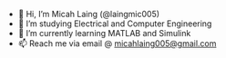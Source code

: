 - 👋 Hi, I’m Micah Laing (@laingmic005)
- 👀 I’m studying Electrical and Computer Engineering
- 🌱 I’m currently learning MATLAB and Simulink
- 📫 Reach me via email @ micahlaing005@gmail.com

<!---
laingmic005/laingmic005 is a ✨ special ✨ repository because its `README.md` (this file) appears on your GitHub profile.
You can click the Preview link to take a look at your changes.
--->
